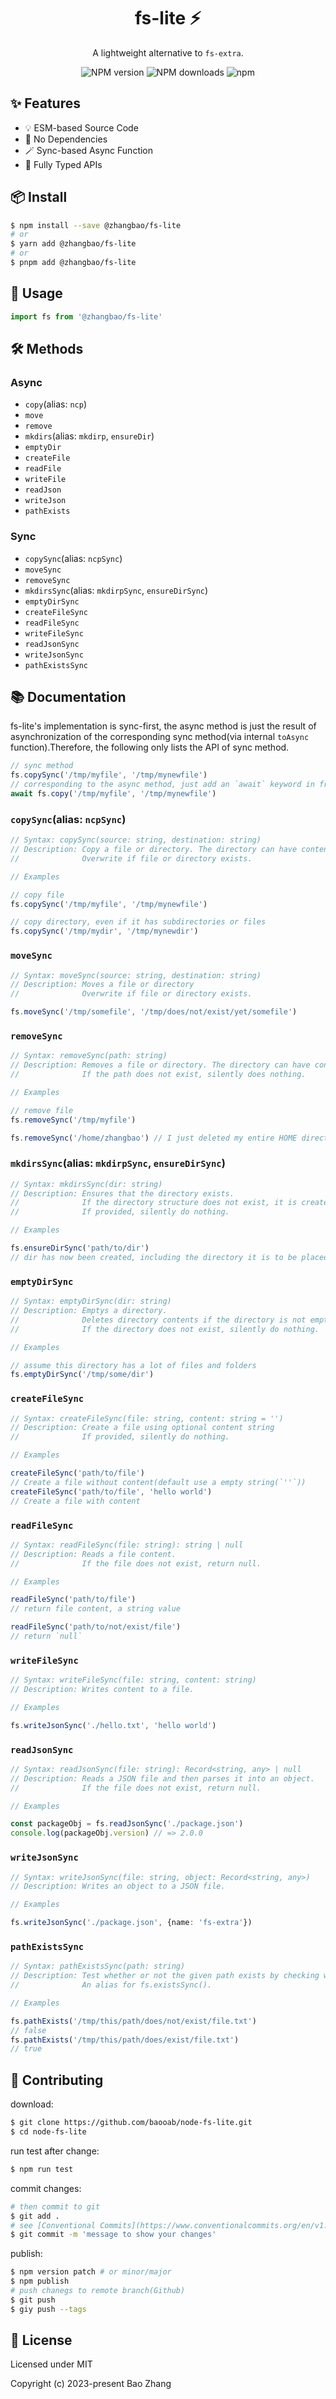 <div align="center">

# fs-lite ⚡

A lightweight alternative to `fs-extra`.

![NPM version](https://img.shields.io/npm/v/@zhangbao/fs-lite
) ![NPM downloads](https://img.shields.io/npm/dw/@zhangbao/fs-lite.svg?style=flat) ![npm](https://img.shields.io/github/issues/baooab/node-fs-lite)
</div>

## ✨ Features

- 💡 ESM-based Source Code
- 🎉 No Dependencies
- 🪄 Sync-based Async Function
- 🔑 Fully Typed APIs

## 📦 Install

```bash
$ npm install --save @zhangbao/fs-lite
# or
$ yarn add @zhangbao/fs-lite
# or
$ pnpm add @zhangbao/fs-lite
```

## 🔨 Usage

```js
import fs from '@zhangbao/fs-lite'
```

## 🛠️ Methods

### Async

- `copy`(alias: `ncp`)
- `move`
- `remove`
- `mkdirs`(alias: `mkdirp`, `ensureDir`)
- `emptyDir`
- `createFile`
- `readFile`
- `writeFile`
- `readJson`
- `writeJson`
- `pathExists`

### Sync

- `copySync`(alias: `ncpSync`)
- `moveSync`
- `removeSync`
- `mkdirsSync`(alias: `mkdirpSync`, `ensureDirSync`)
- `emptyDirSync`
- `createFileSync`
- `readFileSync`
- `writeFileSync`
- `readJsonSync`
- `writeJsonSync`
- `pathExistsSync`

## 📚 Documentation

fs-lite's implementation is sync-first, the async method is just the result of asynchronization of the corresponding sync method(via internal `toAsync` function).Therefore, the following only lists the API of sync method.

```ts
// sync method
fs.copySync('/tmp/myfile', '/tmp/mynewfile')
// corresponding to the async method, just add an `await` keyword in front.
await fs.copy('/tmp/myfile', '/tmp/mynewfile')
```

### `copySync`(alias: `ncpSync`)

```ts
// Syntax: copySync(source: string, destination: string)
// Description: Copy a file or directory. The directory can have contents.
//              Overwrite if file or directory exists.

// Examples

// copy file
fs.copySync('/tmp/myfile', '/tmp/mynewfile')

// copy directory, even if it has subdirectories or files
fs.copySync('/tmp/mydir', '/tmp/mynewdir')
```

### `moveSync`

```ts
// Syntax: moveSync(source: string, destination: string)
// Description: Moves a file or directory
//              Overwrite if file or directory exists.

fs.moveSync('/tmp/somefile', '/tmp/does/not/exist/yet/somefile')
```

### `removeSync`

```ts
// Syntax: removeSync(path: string)
// Description: Removes a file or directory. The directory can have contents. 
//              If the path does not exist, silently does nothing.

// Examples

// remove file
fs.removeSync('/tmp/myfile')

fs.removeSync('/home/zhangbao') // I just deleted my entire HOME directory.
```

### `mkdirsSync`(alias: `mkdirpSync`, `ensureDirSync`)

```ts
// Syntax: mkdirsSync(dir: string)
// Description: Ensures that the directory exists. 
//              If the directory structure does not exist, it is created.
//              If provided, silently do nothing.

// Examples

fs.ensureDirSync('path/to/dir')
// dir has now been created, including the directory it is to be placed in
```

### `emptyDirSync`

```ts
// Syntax: emptyDirSync(dir: string)
// Description: Emptys a directory.
//              Deletes directory contents if the directory is not empty. The directory itself is not deleted.
//              If the directory does not exist, silently do nothing.

// Examples

// assume this directory has a lot of files and folders
fs.emptyDirSync('/tmp/some/dir')
```

### `createFileSync`

```ts
// Syntax: createFileSync(file: string, content: string = '')
// Description: Create a file using optional content string
//              If provided, silently do nothing.

// Examples

createFileSync('path/to/file')
// Create a file without content(default use a empty string(`''`))
createFileSync('path/to/file', 'hello world')
// Create a file with content
```

### `readFileSync`

```ts
// Syntax: readFileSync(file: string): string | null
// Description: Reads a file content.
//              If the file does not exist, return null.

// Examples

readFileSync('path/to/file')
// return file content, a string value

readFileSync('path/to/not/exist/file')
// return `null`
```

### `writeFileSync`

```ts
// Syntax: writeFileSync(file: string, content: string)
// Description: Writes content to a file.

// Examples

fs.writeJsonSync('./hello.txt', 'hello world')
```

### `readJsonSync`

```ts
// Syntax: readJsonSync(file: string): Record<string, any> | null
// Description: Reads a JSON file and then parses it into an object.
//              If the file does not exist, return null.

// Examples

const packageObj = fs.readJsonSync('./package.json')
console.log(packageObj.version) // => 2.0.0
```

### `writeJsonSync`

```ts
// Syntax: writeJsonSync(file: string, object: Record<string, any>)
// Description: Writes an object to a JSON file.

// Examples

fs.writeJsonSync('./package.json', {name: 'fs-extra'})
```

### `pathExistsSync`

```ts
// Syntax: pathExistsSync(path: string)
// Description: Test whether or not the given path exists by checking with the file system.
//              An alias for fs.existsSync().

// Examples

fs.pathExists('/tmp/this/path/does/not/exist/file.txt')
// false
fs.pathExists('/tmp/this/path/does/exist/file.txt')
// true
```

## 🤝 Contributing

download:

```bash
$ git clone https://github.com/baooab/node-fs-lite.git
$ cd node-fs-lite
```

run test after change:

```bash
$ npm run test
```

commit changes:

```bash
# then commit to git
$ git add .
# see [Conventional Commits](https://www.conventionalcommits.org/en/v1.0.0/)
$ git commit -m 'message to show your changes'
```

publish:

```bash
$ npm version patch # or minor/major
$ npm publish
# push chanegs to remote branch(Github)
$ git push
$ giy push --tags
```

## 📓 License

Licensed under MIT

Copyright (c) 2023-present Bao Zhang
